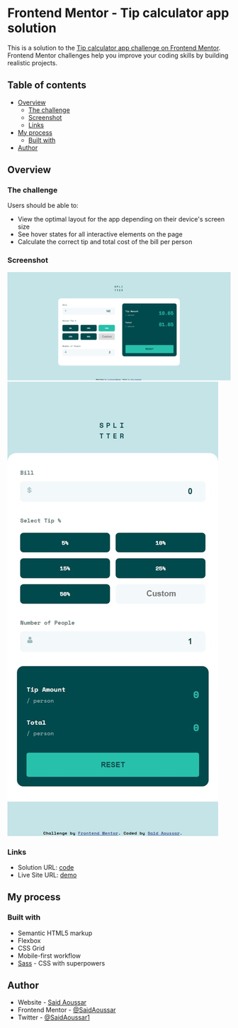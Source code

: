 # Frontend Mentor - Tip calculator app solution

This is a solution to the [Tip calculator app challenge on Frontend Mentor](https://www.frontendmentor.io/challenges/tip-calculator-app-ugJNGbJUX). Frontend Mentor challenges help you improve your coding skills by building realistic projects.

## Table of contents

- [Overview](#overview)
  - [The challenge](#the-challenge)
  - [Screenshot](#screenshot)
  - [Links](#links)
- [My process](#my-process)
  - [Built with](#built-with)
- [Author](#author)

## Overview

### The challenge

Users should be able to:

- View the optimal layout for the app depending on their device's screen size
- See hover states for all interactive elements on the page
- Calculate the correct tip and total cost of the bill per person

### Screenshot

![desktop](./screenshots/desktop.jpeg)
![mobile](./screenshots/mobile.jpeg)

### Links

- Solution URL: [code](https://github.com/SaidAoussar/tip-calculator-app)
- Live Site URL: [demo](https://saidaoussar.github.io/tip-calculator-app/)

## My process

### Built with

- Semantic HTML5 markup
- Flexbox
- CSS Grid
- Mobile-first workflow
- [Sass](https://sass-lang.com/) - CSS with superpowers

## Author

- Website - [Said Aoussar](https://saidaoussar.tech/)
- Frontend Mentor - [@SaidAoussar](https://www.frontendmentor.io/profile/SaidAoussar)
- Twitter - [@SaidAoussar1](https://twitter.com/SaidAoussar1)
